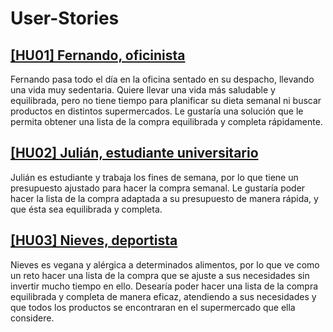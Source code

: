 # User-Stories

## [[HU01] Fernando, oficinista](https://github.com/GaelGoncalba/AutoShopping/issues/3)
Fernando pasa todo el día en la oficina sentado en su despacho, llevando una vida muy sedentaria. Quiere llevar una vida más saludable y equilibrada, pero no tiene tiempo para planificar su dieta semanal ni buscar productos en distintos supermercados. Le gustaría una solución que le permita obtener una lista de la compra equilibrada y completa rápidamente.

## [[HU02] Julián, estudiante universitario](https://github.com/GaelGoncalba/AutoShopping/issues/2)
Julián es estudiante y trabaja los fines de semana, por lo que tiene un presupuesto ajustado para hacer la compra semanal. Le gustaría poder hacer la lista de la compra adaptada a su presupuesto de manera rápida, y que ésta sea equilibrada y completa.

## [[HU03] Nieves, deportista](https://github.com/GaelGoncalba/AutoShopping/issues/4)
Nieves es vegana y alérgica a determinados alimentos, por lo que ve como un reto hacer una lista de la compra que se ajuste a sus necesidades sin invertir mucho tiempo en ello. Desearía poder hacer una lista de la compra equilibrada y completa de manera eficaz, atendiendo a sus necesidades y que todos los productos se encontraran en el supermercado que ella considere.
